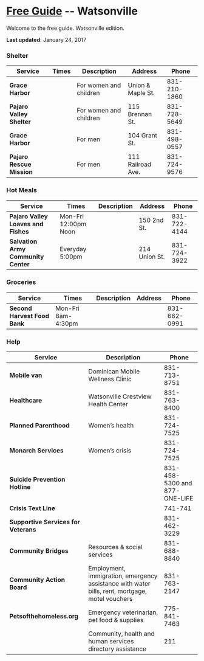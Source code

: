 # [Free Guide](../../) -- Watsonville

Welcome to the free guide. Watsonville edition.

**Last updated**: January 24, 2017

### Shelter
Service | Times | Description | Address | Phone
--------|-------|-------------|---------|------
**Grace Harbor** |  | For women and children | Union & Maple St. | 831-210-1860 
**Pajaro Valley Shelter** |  | For women and children | 115 Brennan St. | 831-728-5649 
**Grace Harbor** |  | For men | 104 Grant St. | 831-498-0557
**Pajaro Rescue Mission** |  | For men | 111 Railroad Ave. | 831-724-9576 

### Hot Meals
Service | Times | Description | Address | Phone
--------|-------|-------------|---------|------
**Pajaro Valley Loaves and Fishes** | Mon-Fri 12:00pm Noon |  | 150 2nd St. | 831-722-4144 
**Salvation Army Community Center** | Everyday 5:00pm |  | 214 Union St. | 831-724-3922

### Groceries
Service | Times | Description | Address | Phone
--------|-------|-------------|---------|------
**Second Harvest Food Bank** | Mon-Fri 8am-4:30pm |  |  | 831-662-0991

### Help
Service | Description | Phone
--------|-------------|------
**Mobile van** | Dominican Mobile Wellness Clinic | 831-713-8751
**Healthcare** | Watsonville Crestview Health Center | 831-763-8400
**Planned Parenthood** | Women’s health | 831-724-7525
**Monarch Services** | Women’s crisis | 831-724-7525
**Suicide Prevention Hotline** |  | 831-458-5300 and 877-ONE-LIFE
**Crisis Text Line** |  | 741-741
**Supportive Services for Veterans** |  | 831-462-3229
**Community Bridges** | Resources & social services | 831-688-8840
**Community Action Board** | Employment, immigration, emergency assistance with water bills, rent, mortgage, motel vouchers | 831-763-2147
**Petsofthehomeless.org** | Emergency veterinarian, pet food & supplies | 775-841-7463
|  | Community, health and human services directory assistance | 211